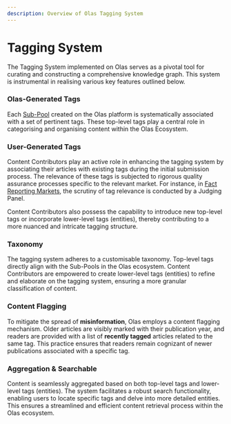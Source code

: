 ```yaml
---
description: Overview of Olas Tagging System
---
```


# Tagging System

The Tagging System implemented on Olas serves as a pivotal tool for curating and constructing a comprehensive knowledge graph. This system is instrumental in realising various key features outlined below.

### Olas-Generated Tags

Each [Sub-Pool](sub-pools.md) created on the Olas platform is systematically associated with a set of pertinent tags. These top-level tags play a central role in categorising and organising content within the Olas Ecosystem.

### User-Generated Tags

Content Contributors play an active role in enhancing the tagging system by associating their articles with existing tags during the initial submission process. The relevance of these tags is subjected to rigorous quality assurance processes specific to the relevant market. For instance, in [Fact Reporting Markets](information-markets/fact-reporting-markets.md), the scrutiny of tag relevance is conducted by a Judging Panel.

Content Contributors also possess the capability to introduce new top-level tags or incorporate lower-level tags (entities), thereby contributing to a more nuanced and intricate tagging structure.

### **Taxonomy**

The tagging system adheres to a customisable taxonomy. Top-level tags directly align with the Sub-Pools in the Olas ecosystem. Content Contributors are empowered to create lower-level tags (entities) to refine and elaborate on the tagging system, ensuring a more granular classification of content.

### Content Flagging

To mitigate the spread of **misinformation**, Olas employs a content flagging mechanism. Older articles are visibly marked with their publication year, and readers are provided with a list of **recently tagged** articles related to the same tag. This practice ensures that readers remain cognizant of newer publications associated with a specific tag.

### Aggregation & Searchable

Content is seamlessly aggregated based on both top-level tags and lower-level tags (entities). The system facilitates a robust search functionality, enabling users to locate specific tags and delve into more detailed entities. This ensures a streamlined and efficient content retrieval process within the Olas ecosystem.


